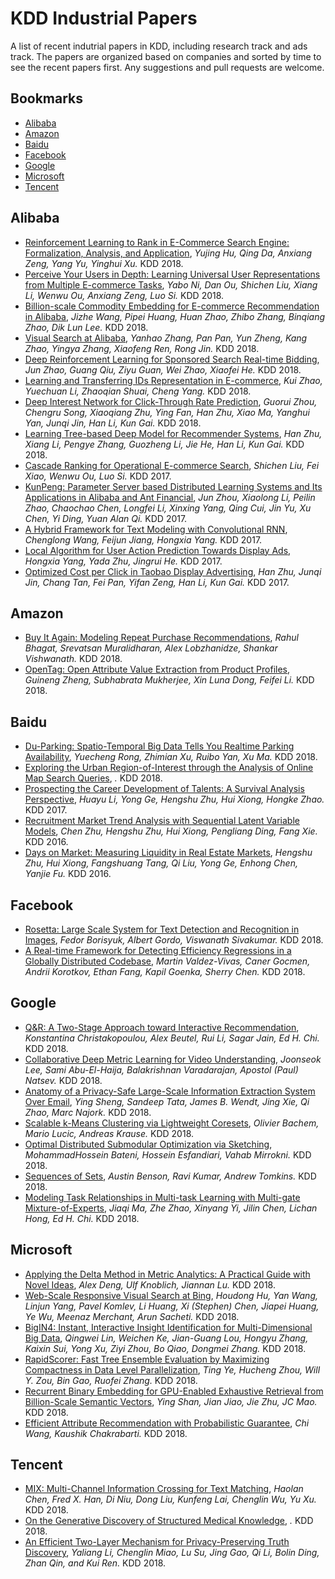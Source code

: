 # KDD Industrial Papers
A list of recent indutrial papers in KDD, including research track and ads track. The papers are organized based on companies and sorted by time to see the recent papers first. Any suggestions and pull requests are welcome. 

## Bookmarks
  * [Alibaba](#alibaba)
  * [Amazon](#amazon)
  * [Baidu](#baidu)
  * [Facebook](#facebook)
  * [Google](#google)
  * [Microsoft](#microsoft)
  * [Tencent](#tencent)

## Alibaba
  * [Reinforcement Learning to Rank in E-Commerce Search Engine: Formalization, Analysis, and Application](https://arxiv.org/pdf/1803.00710), *Yujing Hu, Qing Da, Anxiang Zeng, Yang Yu, Yinghui Xu.* KDD 2018.
  * [Perceive Your Users  in Depth: Learning  Universal User Representations from Multiple  E-commerce Tasks](https://arxiv.org/pdf/1805.10727), *Yabo Ni, Dan Ou, Shichen Liu, Xiang Li, Wenwu Ou, Anxiang Zeng, Luo Si.* KDD 2018.
  * [Billion-scale  Commodity Embedding for E-commerce Recommendation in Alibaba](https://arxiv.org/pdf/1803.02349.pdf), *Jizhe Wang, Pipei Huang, Huan Zhao, Zhibo Zhang, Binqiang Zhao, Dik Lun Lee.* KDD 2018.
  * [Visual Search at  Alibaba](), *Yanhao Zhang, Pan Pan, Yun Zheng, Kang Zhao, Yingya Zhang, Xiaofeng Ren, Rong Jin.* KDD 2018.
  * [Deep Reinforcement  Learning for Sponsored Search Real-time Bidding](https://arxiv.org/pdf/1803.00259), *Jun Zhao, Guang Qiu, Ziyu Guan, Wei Zhao, Xiaofei He.* KDD 2018.
  * [Learning and Transferring IDs Representation in E-commerce](https://arxiv.org/pdf/1712.08289), *Kui Zhao, Yuechuan Li, Zhaoqian Shuai, Cheng Yang.* KDD 2018.
  * [Deep Interest Network for Click-Through Rate Prediction](https://arxiv.org/pdf/1706.06978), *Guorui Zhou, Chengru Song, Xiaoqiang Zhu, Ying Fan, Han Zhu, Xiao Ma, Yanghui Yan, Junqi Jin, Han Li, Kun Gai.* KDD 2018.
  * [Learning Tree-based Deep Model for Recommender Systems](https://arxiv.org/pdf/1801.02294), *Han Zhu, Xiang Li, Pengye Zhang, Guozheng Li, Jie He, Han Li, Kun Gai.* KDD 2018.
  * [Cascade Ranking for Operational E-commerce Search](https://arxiv.org/pdf/1706.02093), *Shichen Liu, Fei Xiao, Wenwu Ou, Luo Si.* KDD 2017.
  * [KunPeng: Parameter Server based Distributed Learning Systems and Its Applications in  Alibaba and Ant Financial](http://library.usc.edu.ph/ACM/KKD%202017/pdfs/p1693.pdf), *Jun Zhou, Xiaolong Li, Peilin Zhao, Chaochao Chen, Longfei Li, Xinxing Yang, Qing Cui, Jin Yu, Xu Chen, Yi Ding, Yuan Alan Qi.* KDD 2017.
  * [A Hybrid Framework for Text Modeling  with Convolutional RNN](http://library.usc.edu.ph/ACM/KKD%202017/pdfs/p2061.pdf), *Chenglong Wang, Feijun Jiang, Hongxia Yang.* KDD 2017.
  * [Local Algorithm for  User Action  Prediction Towards Display Ads](http://faculty.engineering.asu.edu/jingruihe/wp-content/uploads/2014/10/mypaper_CR.pdf), *Hongxia Yang, Yada Zhu, Jingrui He.* KDD 2017.
  * [Optimized Cost per Click in Taobao Display Advertising](https://arxiv.org/pdf/1703.02091.pdf), *Han Zhu, Junqi Jin, Chang Tan, Fei Pan, Yifan Zeng, Han Li, Kun Gai.* KDD 2017.

## Amazon
  * [Buy It Again: Modeling Repeat Purchase Recommendations](https://dl.acm.org/ft_gateway.cfm?id=3219891&type=pdf), *Rahul Bhagat, Srevatsan Muralidharan, Alex Lobzhanidze, Shankar Vishwanath.* KDD 2018.
  * [OpenTag: Open Attribute Value Extraction from Product Profiles](https://arxiv.org/pdf/1806.01264), *Guineng Zheng, Subhabrata Mukherjee, Xin Luna Dong, Feifei Li.* KDD 2018.

## Baidu
  * [Du-Parking: Spatio-Temporal Big Data Tells You Realtime Parking Availability](https://dl.acm.org/ft_gateway.cfm?id=3219876&type=pdf), *Yuecheng Rong, Zhimian Xu, Ruibo Yan, Xu Ma.* KDD 2018.
  * [Exploring the Urban Region-of-Interest  through the Analysis of Online Map Search Queries](), *.* KDD 2018.
  * [Prospecting the Career Development of Talents: A Survival Analysis Perspective](https://webpages.uncc.edu/~hli38/paper/KDD_2017_CDT.pdf), *Huayu Li, Yong Ge, Hengshu Zhu, Hui Xiong, Hongke Zhao.* KDD 2017.
  * [Recruitment Market Trend Analysis with  Sequential Latent Variable Models](https://arxiv.org/pdf/1712.02975.pdf), *Chen Zhu, Hengshu Zhu, Hui Xiong, Pengliang Ding, Fang Xie.* KDD 2016.
  * [Days on Market: Measuring Liquidity in  Real Estate Markets](http://bigdata.ustc.edu.cn/paper_pdf/2016/Hengshu-Zhu-KDD.pdf), *Hengshu Zhu, Hui Xiong, Fangshuang Tang, Qi Liu, Yong Ge, Enhong Chen, Yanjie Fu.* KDD 2016.

## Facebook
  * [Rosetta: Large Scale System for Text Detection and Recognition in Images](https://research.fb.com/wp-content/uploads/2018/10/Rosetta-Large-scale-system-for-text-detection-and-recognition-in-images.pdf), *Fedor Borisyuk, Albert Gordo, Viswanath Sivakumar.* KDD 2018.
  * [A Real-time Framework for Detecting Efficiency Regressions in a Globally Distributed Codebase](https://research.fb.com/wp-content/uploads/2018/06/A-real-time-framework-for-detecting-efficiency-regressions-in-a-globally-distributed-codebase.pdf), *Martin Valdez-Vivas, Caner Gocmen, Andrii Korotkov, Ethan Fang, Kapil Goenka, Sherry Chen.* KDD 2018.

## Google
  * [Q&R: A Two-Stage Approach toward Interactive Recommendation](http://www.alexbeutel.com/papers/q-and-r-kdd2018.pdf), *Konstantina Christakopoulou, Alex Beutel, Rui Li, Sagar Jain, Ed H. Chi.* KDD 2018.
  * [Collaborative Deep Metric Learning for Video Understanding](http://www.joonseok.net/papers/cdml.pdf), *Joonseok Lee, Sami Abu-El-Haija, Balakrishnan Varadarajan, Apostol (Paul) Natsev.* KDD 2018.
  * [Anatomy of a Privacy-Safe Large-Scale Information Extraction System Over Email](https://pub-tools-public-publication-data.storage.googleapis.com/pdf/f7ca97121ebbf35dafbcd1acbde12ff5a2b51134.pdf), *Ying Sheng, Sandeep Tata, James B. Wendt, Jing Xie, Qi Zhao, Marc Najork.* KDD 2018.
  * [Scalable k-Means Clustering via Lightweight Coresets](https://pub-tools-public-publication-data.storage.googleapis.com/pdf/60f126810584b1c1fba3dcc428053125d006254c.pdf), *Olivier Bachem, Mario Lucic, Andreas Krause.* KDD 2018.
  * [Optimal Distributed Submodular Optimization via Sketching](https://dl.acm.org/ft_gateway.cfm?id=3220081&type=pdf), *MohammadHossein Bateni, Hossein Esfandiari, Vahab Mirrokni.* KDD 2018.
  * [Sequences of Sets](https://www.cs.cornell.edu/~arb/papers/sequences-of-sets-KDD-2018.pdf), *Austin Benson, Ravi Kumar, Andrew Tomkins.* KDD 2018.
  * [Modeling Task Relationships in Multi-task Learning with Multi-gate Mixture-of-Experts](https://dl.acm.org/ft_gateway.cfm?id=3220007&type=pdf), *Jiaqi Ma, Zhe Zhao, Xinyang Yi, Jilin Chen, Lichan Hong, Ed H. Chi.* KDD 2018.

## Microsoft
  * [Applying the Delta Method in Metric Analytics: A Practical Guide with Novel Ideas](https://arxiv.org/pdf/1803.06336), *Alex Deng, Ulf Knoblich, Jiannan Lu.* KDD 2018.
  * [Web-Scale Responsive Visual Search at Bing](https://arxiv.org/pdf/1802.04914.pdf), *Houdong Hu, Yan Wang, Linjun Yang, Pavel Komlev, Li Huang, Xi (Stephen) Chen, Jiapei Huang, Ye Wu, Meenaz Merchant, Arun Sacheti.* KDD 2018.
  * [BigIN4: Instant, Interactive Insight Identification for Multi-Dimensional Big Data](https://www.microsoft.com/en-us/research/uploads/prod/2018/06/BigIN4-SigKDD.pdf), *Qingwei Lin, Weichen Ke, Jian-Guang Lou, Hongyu Zhang, Kaixin Sui, Yong Xu, Ziyi Zhou, Bo Qiao, Dongmei Zhang.* KDD 2018.
  * [RapidScorer: Fast Tree Ensemble Evaluation by Maximizing Compactness in Data Level Parallelization](http://ai.stanford.edu/~wzou/kdd_rapidscorer.pdf), *Ting Ye, Hucheng Zhou, Will Y. Zou, Bin Gao, Ruofei Zhang.* KDD 2018.
  * [Recurrent Binary Embedding for GPU-Enabled Exhaustive Retrieval from Billion-Scale Semantic Vectors](https://arxiv.org/pdf/1802.06466), *Ying Shan, Jian Jiao, Jie Zhu, JC Mao.* KDD 2018.
  * [Efficient Attribute Recommendation with Probabilistic Guarantee](https://www.microsoft.com/en-us/research/uploads/prod/2018/07/KDD18TopKAttr.pdf), *Chi Wang, Kaushik Chakrabarti.* KDD 2018.

## Tencent
  * [MIX: Multi-Channel Information Crossing for Text Matching](https://sites.ualberta.ca/~dniu/Homepage/Publications_files/hchen-kdd18.pdf), *Haolan Chen, Fred X. Han, Di Niu, Dong Liu, Kunfeng Lai, Chenglin Wu, Yu Xu.* KDD 2018.
  * [On the Generative Discovery of Structured Medical Knowledge](), *.* KDD 2018.
  * [An Efficient Two-Layer Mechanism for Privacy-Preserving Truth Discovery](http://www.bolin-ding.com/papers/kdd18dptruth.pdf), *Yaliang Li, Chenglin Miao, Lu Su, Jing Gao, Qi Li, Bolin Ding, Zhan Qin, and Kui Ren.* KDD 2018.
